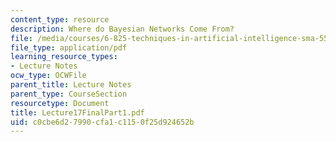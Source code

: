 ```yaml
---
content_type: resource
description: Where do Bayesian Networks Come From?
file: /media/courses/6-825-techniques-in-artificial-intelligence-sma-5504-fall-2002/c0cbe6d27990cfa1c1150f25d924652b_Lecture17FinalPart1.pdf
file_type: application/pdf
learning_resource_types:
- Lecture Notes
ocw_type: OCWFile
parent_title: Lecture Notes
parent_type: CourseSection
resourcetype: Document
title: Lecture17FinalPart1.pdf
uid: c0cbe6d2-7990-cfa1-c115-0f25d924652b
---
```


